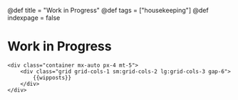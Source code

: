 @def title = "Work in Progress"
@def tags = ["housekeeping"]
@def indexpage = false

# Work in Progress

~~~
<div class="container mx-auto px-4 mt-5">
    <div class="grid grid-cols-1 sm:grid-cols-2 lg:grid-cols-3 gap-6">
        {{wipposts}}
    </div>
</div>
~~~
